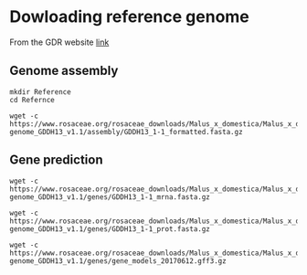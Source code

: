 # Dowloading reference genome

From the GDR website [link](https://www.rosaceae.org/analysis/242)

## Genome assembly
```
mkdir Reference
cd Refernce

wget -c https://www.rosaceae.org/rosaceae_downloads/Malus_x_domestica/Malus_x_domestica-genome_GDDH13_v1.1/assembly/GDDH13_1-1_formatted.fasta.gz
```

## Gene prediction

```
wget -c https://www.rosaceae.org/rosaceae_downloads/Malus_x_domestica/Malus_x_domestica-genome_GDDH13_v1.1/genes/GDDH13_1-1_mrna.fasta.gz

wget -c https://www.rosaceae.org/rosaceae_downloads/Malus_x_domestica/Malus_x_domestica-genome_GDDH13_v1.1/genes/GDDH13_1-1_prot.fasta.gz

wget -c https://www.rosaceae.org/rosaceae_downloads/Malus_x_domestica/Malus_x_domestica-genome_GDDH13_v1.1/genes/gene_models_20170612.gff3.gz
```